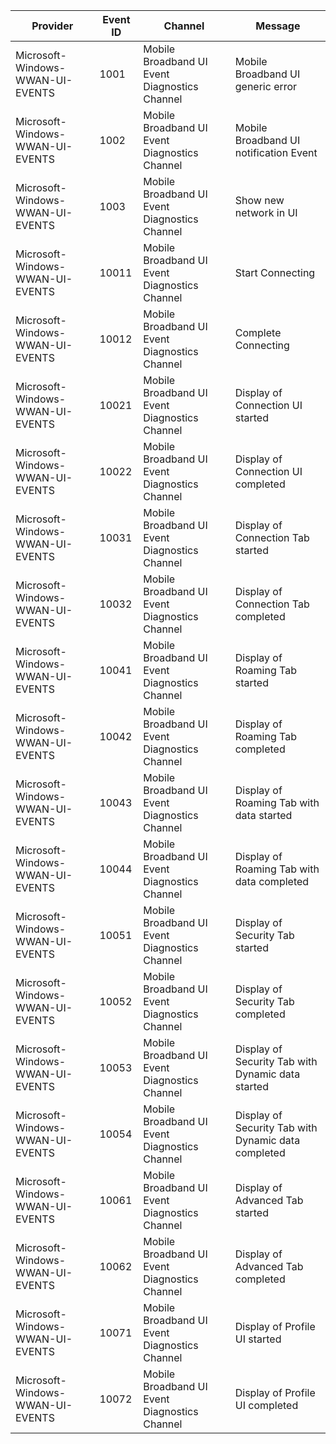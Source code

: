Provider                          |  Event ID  |  Channel                                        |  Message
----------------------------------|------------|-------------------------------------------------|-----------------------------------------------------
Microsoft-Windows-WWAN-UI-EVENTS  |  1001      |  Mobile Broadband UI Event Diagnostics Channel  |  Mobile Broadband UI generic error
Microsoft-Windows-WWAN-UI-EVENTS  |  1002      |  Mobile Broadband UI Event Diagnostics Channel  |  Mobile Broadband UI notification Event
Microsoft-Windows-WWAN-UI-EVENTS  |  1003      |  Mobile Broadband UI Event Diagnostics Channel  |  Show new network in UI
Microsoft-Windows-WWAN-UI-EVENTS  |  10011     |  Mobile Broadband UI Event Diagnostics Channel  |  Start Connecting
Microsoft-Windows-WWAN-UI-EVENTS  |  10012     |  Mobile Broadband UI Event Diagnostics Channel  |  Complete Connecting
Microsoft-Windows-WWAN-UI-EVENTS  |  10021     |  Mobile Broadband UI Event Diagnostics Channel  |  Display of Connection UI started
Microsoft-Windows-WWAN-UI-EVENTS  |  10022     |  Mobile Broadband UI Event Diagnostics Channel  |  Display of Connection UI completed
Microsoft-Windows-WWAN-UI-EVENTS  |  10031     |  Mobile Broadband UI Event Diagnostics Channel  |  Display of Connection Tab started
Microsoft-Windows-WWAN-UI-EVENTS  |  10032     |  Mobile Broadband UI Event Diagnostics Channel  |  Display of Connection Tab completed
Microsoft-Windows-WWAN-UI-EVENTS  |  10041     |  Mobile Broadband UI Event Diagnostics Channel  |  Display of Roaming Tab started
Microsoft-Windows-WWAN-UI-EVENTS  |  10042     |  Mobile Broadband UI Event Diagnostics Channel  |  Display of Roaming Tab completed
Microsoft-Windows-WWAN-UI-EVENTS  |  10043     |  Mobile Broadband UI Event Diagnostics Channel  |  Display of Roaming Tab with data started
Microsoft-Windows-WWAN-UI-EVENTS  |  10044     |  Mobile Broadband UI Event Diagnostics Channel  |  Display of Roaming Tab with data completed
Microsoft-Windows-WWAN-UI-EVENTS  |  10051     |  Mobile Broadband UI Event Diagnostics Channel  |  Display of Security Tab started
Microsoft-Windows-WWAN-UI-EVENTS  |  10052     |  Mobile Broadband UI Event Diagnostics Channel  |  Display of Security Tab completed
Microsoft-Windows-WWAN-UI-EVENTS  |  10053     |  Mobile Broadband UI Event Diagnostics Channel  |  Display of Security Tab with Dynamic data started
Microsoft-Windows-WWAN-UI-EVENTS  |  10054     |  Mobile Broadband UI Event Diagnostics Channel  |  Display of Security Tab with Dynamic data completed
Microsoft-Windows-WWAN-UI-EVENTS  |  10061     |  Mobile Broadband UI Event Diagnostics Channel  |  Display of Advanced Tab started
Microsoft-Windows-WWAN-UI-EVENTS  |  10062     |  Mobile Broadband UI Event Diagnostics Channel  |  Display of Advanced Tab completed
Microsoft-Windows-WWAN-UI-EVENTS  |  10071     |  Mobile Broadband UI Event Diagnostics Channel  |  Display of Profile UI started
Microsoft-Windows-WWAN-UI-EVENTS  |  10072     |  Mobile Broadband UI Event Diagnostics Channel  |  Display of Profile UI completed